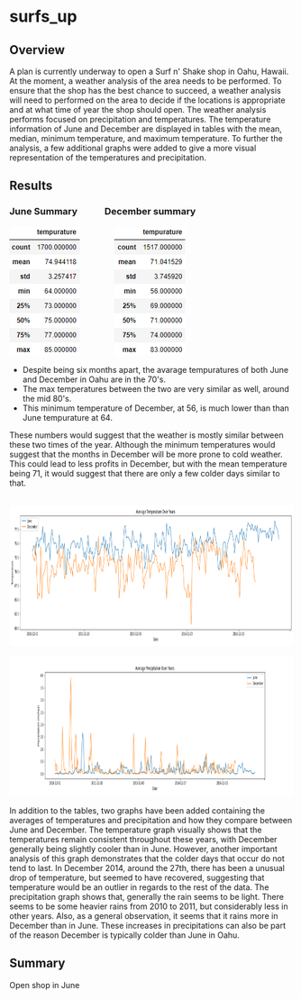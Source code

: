# surfs_up

## Overview 

A plan is currently underway to open a Surf n' Shake shop in Oahu, Hawaii. At the moment, a weather analysis of the area needs to be performed. To ensure that the shop has the best chance to succeed, a weather analysis will need to performed on the area to decide if the locations is appropriate and at what time of year the shop should open. The weather analysis performs focused on precipitation and temperatures. The temperature information of June and December are displayed in tables with the mean, median, minimum temperature, and maximum temperature. To further the analysis, a few additional graphs were added to give a more visual representation of the temperatures and precipitation.

## Results 

### June Summary   &emsp;&emsp;&nbsp;&nbsp;    December summary
![June_summary.png](/Images/June_summary.png) &emsp;&emsp;&emsp;&emsp;![Dec_summary.png](/Images/Dec_summary.png)

* Despite being six months apart, the avarage tempuratures of both June and December in Oahu are in the 70's.
* The max temperatures between the two are very similar as well, around the mid 80's.
* This minimum temperature of December, at 56, is much lower than than June tempurature at 64.

These numbers would suggest that the weather is mostly similar between these two times of the year. Although the minimum temperatures would suggest that the months in December will be more prone to cold weather. This could lead to less profits in December, but with the mean temperature being 71, it would suggest that there are only a few colder days similar to that.


&emsp;&emsp;&emsp;&emsp;&emsp;&emsp;<img src= "https://github.com/arosas17/surfs_up/blob/main/Images/ave_temp_june_vs_dec.png" data-canonical-src="https://gyazo.com/eb5c5741b6a9a16c692170a41a49c858.png" width="825" height="250" />

<img src= "https://github.com/arosas17/surfs_up/blob/main/Images/precipitation_june_vs_dec.png" data-canonical-src="https://gyazo.com/eb5c5741b6a9a16c692170a41a49c858.png" width="2000" height="250" />

In addition to the tables, two graphs have been added containing the averages of temperatures and precipitation and how they compare between June and December. The temperature graph visually shows that the temperatures remain consistent throughout these years, with December generally being slightly cooler than in June. However, another important analysis of this graph demonstrates that the colder days that occur do not tend to last. In December 2014, around the 27th, there has been a unusual drop of temperature, but seemed to have recovered, suggesting that temperature would be an outlier in regards to the rest of the data. The precipitation graph shows that, generally the rain seems to be light. There seems to be some heavier rains from 2010 to 2011, but considerably less in other years. Also, as a general observation, it seems that it rains more in December than in June. These increases in precipitations can also be part of the reason December is typically colder than June in Oahu.

## Summary 

Open shop in June
